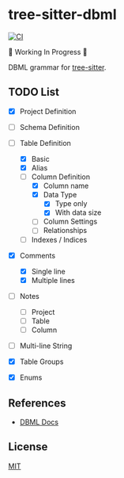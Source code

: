 # tree-sitter-dbml

[![CI](https://github.com/tklai/tree-sitter-dbml/actions/workflows/ci.yml/badge.svg)](https://github.com/tklai/tree-sitter-dbml/actions/workflows/ci.yml)

🚧 Working In Progress 🚧

DBML grammar for [tree-sitter][].

[tree-sitter]: https://github.com/tree-sitter/tree-sitter

## TODO List

- [x] Project Definition
- [ ] Schema Definition
- [ ] Table Definition
    - [x] Basic
    - [x] Alias
    - [ ] Column Definition
        - [x] Column name
        - [x] Data Type
            - [x] Type only
            - [x] With data size
        - [ ] Column Settings
        - [ ] Relationships
    - [ ] Indexes / Indices
- [x] Comments
    - [x] Single line
    - [x] Multiple lines
- [ ] Notes
    - [ ] Project
    - [ ] Table
    - [ ] Column
- [ ] Multi-line String
- [x] Table Groups
- [x] Enums


## References

- [DBML Docs](https://www.dbml.org/docs/)


## License

[MIT](LICENSE)
